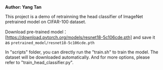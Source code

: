 **Author: Yang Tan**

This project is a demo of retrainning the head classifier of ImageNet pretrained model on CIFAR-100 dataset. 

Download pre-trained model： [https://download.pytorch.org/models/resnet18-5c106cde.pth] and save it as `pretrained_model/resnet18-5c106cde.pth`

In "scripts" folder, you can directly run the "train.sh" to train the model. The dataset will be downloaded automatically. And for more options, please refer to "train_head_classifier.py".

